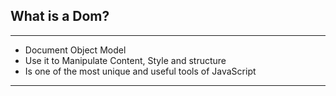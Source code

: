## What is a Dom?
---
- Document Object Model
- Use it to Manipulate Content, Style and structure
- Is one of the most unique and useful tools of JavaScript
---
 